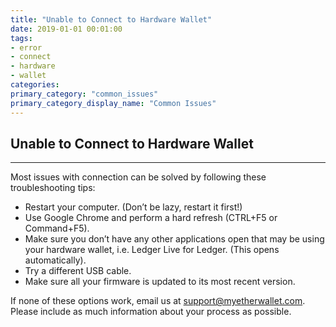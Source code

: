 ```yaml
---
title: "Unable to Connect to Hardware Wallet"
date: 2019-01-01 00:01:00
tags:
- error
- connect
- hardware
- wallet
categories:
primary_category: "common_issues"
primary_category_display_name: "Common Issues"
---
```


## Unable to Connect to Hardware Wallet
***

Most issues with connection can be solved by following these troubleshooting tips:

* Restart your computer. (Don’t be lazy, restart it first!)
* Use Google Chrome and perform a hard refresh (CTRL+F5 or Command+F5).
* Make sure you don’t have any other applications open that may be using your hardware wallet, i.e. Ledger Live for Ledger. (This opens automatically).
* Try a different USB cable.
* Make sure all your firmware is updated to its most recent version. 

If none of these options work, email us at support@myetherwallet.com. Please include as much information about your process as possible.